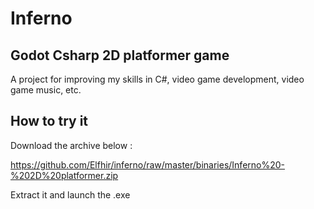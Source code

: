 # Inferno

## Godot Csharp 2D platformer game

A project for improving my skills in C#, video game development, 
video game music, etc.

## How to try it

Download the archive below :

https://github.com/Elfhir/inferno/raw/master/binaries/Inferno%20-%202D%20platformer.zip

Extract it and launch the .exe
